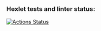 ### Hexlet tests and linter status:
[![Actions Status](https://github.com/Xenia101010/frontend-project-44/workflows/hexlet-check/badge.svg)](https://github.com/Xenia101010/frontend-project-44/actions)


